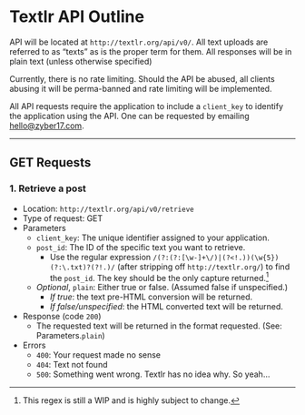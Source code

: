 # Textlr API Outline

API will be located at `http://textlr.org/api/v0/`. All text uploads are referred to as “texts” as is the proper term for them. All responses will be in plain text (unless otherwise specified)

Currently, there is no rate limiting. Should the API be abused, all clients abusing it will be perma-banned and rate limiting will be implemented.

All API requests require the application to include a `client_key` to identify the application using the API. One can be requested by emailing <hello@zyber17.com>.

----------

## GET Requests
### 1. Retrieve a post
* Location: `http://textlr.org/api/v0/retrieve`
* Type of request: GET
* Parameters
	* `client_key`: The unique identifier assigned to your application.
	* `post_id`: The ID of the specific text you want to retrieve.
		* Use the regular expression `/(?:(?:[\w-]+\/)|(?<!.))(\w{5})(?:\.txt)?(?!.)/` (after stripping off `http://textlr.org/`) to find the `post_id`. The key should be the only capture returned.[^1]
	* *Optional*, `plain`: Either true or false. (Assumed false if unspecified.)
		* *If true*: the text pre-HTML conversion will be returned.
		* *If false/unspecified*: the HTML converted text will be returned.
* Response (code `200`)
	* The requested text will be returned in the format requested. (See: Parameters.`plain`)
* Errors
	* `400`: Your request made no sense
	* `404`: Text not found
	* `500`: Something went wrong. Textlr has no idea why. So yeah…

		


[^1]: This regex is still a WIP and is highly subject to change.